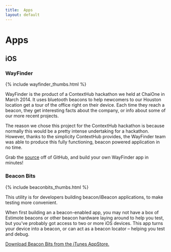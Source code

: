 ```yaml
---
title:  Apps
layout: default
---
```



# Apps

<a name="ios"></a>
<a data-magellan-destination="ios"></a>

## iOS

<a name="ios-wayfinder"></a>
<a data-magellan-destination="ios-wayfinder"></a>

### WayFinder

<div class="text-center">
  {% include wayfinder_thumbs.html %}
</div>

WayFinder is the product of a ContextHub hackathon we held at ChaiOne in March 2014. It uses bluetooth beacons to help newcomers to our Houston location get a tour of the office right on their device. Each time they reach a beacon, they get interesting facts about the company, or info about some of our more recent projects.

The reason we chose this project for the ContextHub hackathon is because normally this would be a pretty intense undertaking for a hackathon. However, thanks to the simplicity ContextHub provides, the WayFinder team was able to produce this fully functioning, beacon powered application in no time.

Grab the [source](https://github.com/contexthub/Wayfinder) off of GitHub, and build your own WayFinder app in minutes!



<a name="ios-beaconbits"></a>
<a data-magellan-destination="ios-beaconbits"></a>

### Beacon Bits

<div class="text-center">
  {% include beaconbits_thumbs.html %}
</div>

This utility is for developers building beacon/iBeacon applications, to make testing more convenient. 

When first building an a beacon-enabled app, you may not have a box of Estimote beacons or other beacon hardware laying around to help you test, but you've probably got access to two or more iOS devices. This app turns your device into a beacon, or can act as a beacon locator – helping you test and debug.

[Download Beacon Bits from the iTunes AppStore.](https://itunes.apple.com/us/app/beacon-bits/id908415047?ls=1&mt=8)
